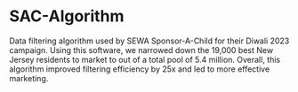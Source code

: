 # SAC-Algorithm
Data filtering algorithm used by SEWA Sponsor-A-Child for their Diwali 2023 campaign. Using this software, we narrowed down the 19,000 best New Jersey residents to market to out of a total pool of 5.4 million. Overall, this algorithm improved filtering efficiency by 25x and led to more effective marketing. 
